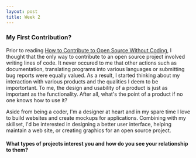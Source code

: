 ```yaml
---
layout: post
title: Week 2
---
```


### My First Contribution?

Prior to reading [How to Contribute to Open Source Without Coding], I thought that the only way to contribute to an open source project involved writing lines of code. It never occured to me that other actions such as documentation, translating programs into various languages or submitting bug reports were equally valued. As a result, I started thinking about my interaction with various products 
and the qualities I deem to be importortant. To me, the design and usability of a product is just as important as the functionality. After all, what's the point of a product if no one knows how to use it?

Aside from being a coder, I'm a designer at heart and in my spare time I love to build websites and create mockups for applications. 
Combining with my skillset, I'd be interested in designing a better user interface, helping maintain a web site, or creating graphics for an open source project.

#### What types of projects interest you and how do you see your relationship to them?




[How to Contribute to Open Source Without Coding]: https://icontribute.wordpress.com/how-to-contribute-to-open-source-without-coding/
